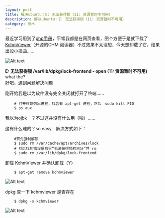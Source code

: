 ```yaml
---
layout: post
title: 解决ubuntu：E: 无法获得锁（11: 资源暂时不可用）
description: 解决ubuntu：E: 无法获得锁（11: 资源暂时不可用）
category: 技术
---
```



最近学习用到了[php手册][1]，平常我都是在网页查看，图个方便于是就下载了[KchmViewer][2]（开源的CHM 阅读器）不过效果不太理想，今天想卸载了它，结果出段小插曲......  

![Alt text](https://raw.githubusercontent.com/achuanya/achuanya.github.io/master/images/2018-10-25-ubuntu-lock/1.png "E: 无法获得锁......(11: 资源暂时不可用")  

**E: 无法获得锁 /var/lib/dpkg/lock-frontend - open (11: 资源暂时不可用)**  
what the?  
好吧，遇到问题解决问题  

刚开始我是以为软件没有完全关闭就打开了终端......  

		# 打开终端列出进程，找含有 apt-get 进程，然后　sudo kill PID
		$ ps aux 

我以为ojbk　？不过这并没有什么用（啪）......  

这有什么难的？so easy　解决方式如下：

		#首先强制解锁
		$ sudo rm /var/cache/apt/archives/lock
		# 然后找到错误信息里“无法获得锁的地址”并 rm
		$ sudo rm /var/lib/dpkg/lock-frontend

卸载 KchmViewer 并确认卸载（Y）

		$ apt-get remove kchmviewer 

![Alt text](https://raw.githubusercontent.com/achuanya/achuanya.github.io/master/images/2018-10-25-ubuntu-lock/2.png "删除成功！") 

dpkg 查一下 kchmviewer 是否存在

		$ dpkg -s kchmviewer

![Alt text](https://raw.githubusercontent.com/achuanya/achuanya.github.io/master/images/2018-10-25-ubuntu-lock/3.png "系统没有安装包kchmviewer") 


[1]: http://php.net/
[2]: https://github.com/gyunaev/kchmviewer